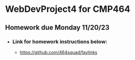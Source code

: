 # WebDevProject4 for CMP464

## Homework due Monday 11/20/23

- ### Link for homework instructions below:
  - https://github.com/464squad/favlinks
